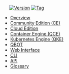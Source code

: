 &nbsp;&nbsp;&nbsp;&nbsp; [![Version](https://img.shields.io/badge/qbo-docs-blue)](https://github.com/alexeadem/qbo-docs/blob/main/LICENSE) 
[![Tag](https://img.shields.io/badge/prod-4.3.2--49c0db762-black)](https://github.com/alexeadem/qbo-docs/tags)

- [Overview](README.md)
- [Community Edition (CE)](ce.md)
- [Cloud Edition](cloud.md)
- [Container Engine (QCE)](qce.md)
- [Kubernetes Engine (QKE)](qke.md)
- [QBOT](qbot.md)
- [Web Interface](web_iface.md)
- [CLI](cli.md)
- [API](https://spec.qbo.io/)
- [Glossary](glossary.md)

